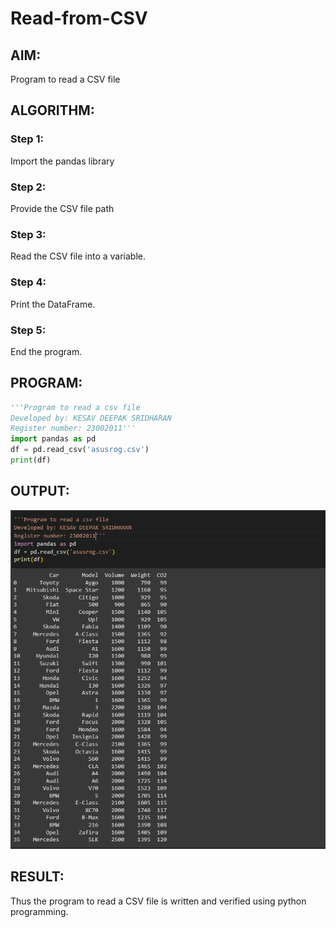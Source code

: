 # Read-from-CSV

## AIM:
Program to read a CSV file
## ALGORITHM:
### Step 1:
Import the pandas library
### Step 2:
Provide the CSV file path
### Step 3:
Read the CSV file into a variable.
### Step 4:
Print the DataFrame.
### Step 5:
End the program.
## PROGRAM:
```python
'''Program to read a csv file 
Developed by: KESAV DEEPAK SRIDHARAN
Register number: 23002011'''
import pandas as pd
df = pd.read_csv('asusrog.csv')
print(df)
```
## OUTPUT:
![output](out.png)
## RESULT:
Thus the program to read a CSV file is written and verified using python programming.

